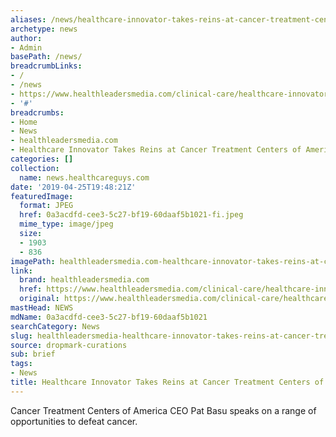 ```yaml
---
aliases: /news/healthcare-innovator-takes-reins-at-cancer-treatment-centers-of-america
archetype: news
author:
- Admin
basePath: /news/
breadcrumbLinks:
- /
- /news
- https://www.healthleadersmedia.com/clinical-care/healthcare-innovator-takes-reins-cancer-treatment-centers-america
- '#'
breadcrumbs:
- Home
- News
- healthleadersmedia.com
- Healthcare Innovator Takes Reins at Cancer Treatment Centers of America
categories: []
collection:
  name: news.healthcareguys.com
date: '2019-04-25T19:48:21Z'
featuredImage:
  format: JPEG
  href: 0a3acdfd-cee3-5c27-bf19-60daaf5b1021-fi.jpeg
  mime_type: image/jpeg
  size:
  - 1903
  - 836
imagePath: healthleadersmedia.com-healthcare-innovator-takes-reins-at-cancer-treatment-centers-of-america
link:
  brand: healthleadersmedia.com
  href: https://www.healthleadersmedia.com/clinical-care/healthcare-innovator-takes-reins-cancer-treatment-centers-america
  original: https://www.healthleadersmedia.com/clinical-care/healthcare-innovator-takes-reins-cancer-treatment-centers-america
mastHead: NEWS
mdName: 0a3acdfd-cee3-5c27-bf19-60daaf5b1021
searchCategory: News
slug: healthleadersmedia-healthcare-innovator-takes-reins-at-cancer-treatment-centers-of-america
source: dropmark-curations
sub: brief
tags:
- News
title: Healthcare Innovator Takes Reins at Cancer Treatment Centers of America
---
```


Cancer Treatment Centers of America CEO Pat Basu speaks on a range of opportunities to defeat cancer.